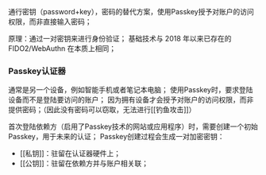 通行密钥（password+key），密码的替代方案，使用Passkey授予对账户的访问权限，而非直接输入密码；

原理：通过一对密钥来进行身份验证；
基础技术与 2018 年以来已存在的 FIDO2/WebAuthn 在本质上相同；

### Passkey认证器
通常是另一个设备，例如智能手机或者笔记本电脑；
使用Passkey时，要求登陆设备而不是登陆要访问的账户；
因为拥有设备才会授予对账户的访问权限，而非提供密码；（因此没有密码可以窃取，无法进行[[钓鱼攻击]]）


首次登陆依赖方（启用了Passkey技术的网站或应用程序）时，需要创建一个初始Passkey，用于未来的认证；
Passkey创建过程会生成一对加密密钥：
- [[私钥]]：驻留在认证器硬件上；
- [[公钥]]：驻留在依赖方并与账户相关联；


